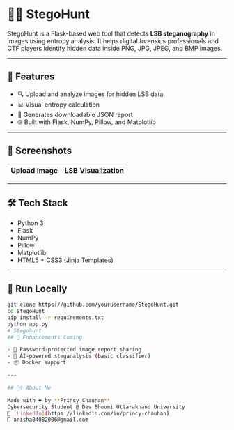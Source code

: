 # 🕵️‍♀️ StegoHunt

StegoHunt is a Flask-based web tool that detects **LSB steganography** in images using entropy analysis. It helps digital forensics professionals and CTF players identify hidden data inside PNG, JPG, JPEG, and BMP images.



---

## 🚀 Features

- 🔍 Upload and analyze images for hidden LSB data
- 📊 Visual entropy calculation
- 📁 Generates downloadable JSON report
- 🌐 Built with Flask, NumPy, Pillow, and Matplotlib

---

## 📸 Screenshots

| Upload Image | LSB Visualization |
|--------------|-------------------|


---

## 🛠 Tech Stack

- Python 3
- Flask
- NumPy
- Pillow
- Matplotlib
- HTML5 + CSS3 (Jinja Templates)

---

## 🧪 Run Locally

```bash
git clone https://github.com/yourusername/StegoHunt.git
cd StegoHunt
pip install -r requirements.txt
python app.py
# Stegohunt
## 🤩 Enhancements Coming

- 🔐 Password-protected image report sharing
- 🧠 AI-powered steganalysis (basic classifier)
- 📦 Docker support

---

## 🙋‍♀️ About Me

Made with ❤️ by **Princy Chauhan**  
Cybersecurity Student @ Dev Bhoomi Uttarakhand University  
🔗 [LinkedIn](https://linkedin.com/in/princy-chauhan)  
📧 anisha04082006@gmail.com

